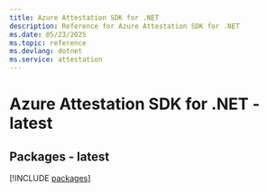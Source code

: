 ```yaml
---
title: Azure Attestation SDK for .NET
description: Reference for Azure Attestation SDK for .NET
ms.date: 05/23/2025
ms.topic: reference
ms.devlang: dotnet
ms.service: attestation
---
```

# Azure Attestation SDK for .NET - latest
## Packages - latest
[!INCLUDE [packages](attestation-index.md)]